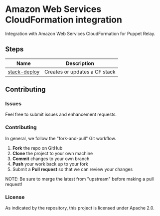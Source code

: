 # Amazon Web Services CloudFormation integration

Integration with Amazon Web Services CloudFormation for Puppet Relay.

## Steps


|  Name                                | Description
|--------------------------------------|--------------------------------------|
| [stack-deploy](/steps/stack-deploy)  | Creates or updates a CF stack        |

## Contributing

### Issues

Feel free to submit issues and enhancement requests.

### Contributing

In general, we follow the "fork-and-pull" Git workflow.

 1. **Fork** the repo on GitHub
 2. **Clone** the project to your own machine
 3. **Commit** changes to your own branch
 4. **Push** your work back up to your fork
 5. Submit a **Pull request** so that we can review your changes

NOTE: Be sure to merge the latest from "upstream" before making a pull request!

### License

As indicated by the repository, this project is licensed under Apache 2.0.

